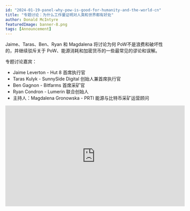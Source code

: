 ```yaml
---
id: "2024-01-19-panel-why-pow-is-good-for-humanity-and-the-world-cn"
title: "专题讨论：为什么工作量证明对人类和世界都有好处"
author: Donald McIntyre
featuredImage: banner-8.png
tags: [Announcement]
---
```


Jaime、Taras、Ben、Ryan 和 Magdalena 将讨论为何 PoW不是浪费和破坏性的，并继续驳斥关于 PoW、能源消耗和加密货币的一些最常见的谬论和误解。

专题讨论嘉宾：

- Jaime Leverton - Hut 8 首席执行官
- Taras Kulyk - SunnySide Digital 创始人兼首席执行官
- Ben Gagnon - Bitfarms 首席采矿官
- Ryan Condron - Lumerin 联合创始人
- 主持人：Magdalena Gronowska - PRTI 能源与比特币采矿运营顾问

<iframe width="560" height="315" src="https://www.youtube.com/embed/bC4PZSiq5p0?si=ZtVqKx2G2445yK8A" title="YouTube video player" frameborder="0" allow="accelerometer; autoplay; clipboard-write; encrypted-media; gyroscope; picture-in-picture; web-share" allowfullscreen></iframe>
